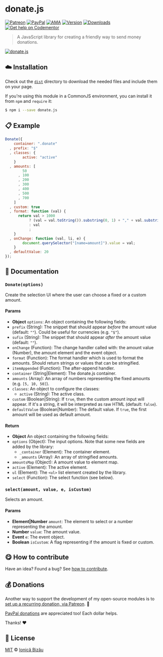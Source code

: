 
# donate.js

 [![Patreon](https://img.shields.io/badge/Support%20me%20on-Patreon-%23e6461a.svg)][paypal-donations] [![PayPal](https://img.shields.io/badge/%24-paypal-f39c12.svg)][paypal-donations] [![AMA](https://img.shields.io/badge/ask%20me-anything-1abc9c.svg)](https://github.com/IonicaBizau/ama) [![Version](https://img.shields.io/npm/v/donate.js.svg)](https://www.npmjs.com/package/donate.js) [![Downloads](https://img.shields.io/npm/dt/donate.js.svg)](https://www.npmjs.com/package/donate.js) [![Get help on Codementor](https://cdn.codementor.io/badges/get_help_github.svg)](https://www.codementor.io/johnnyb?utm_source=github&utm_medium=button&utm_term=johnnyb&utm_campaign=github)

> A JavaScript library for creating a friendly way to send money donations.

[![donate.js](http://i.imgur.com/zd8iezr.jpg)](http://ionicabizau.github.io/donate.js/example)

## :cloud: Installation


Check out the [`dist`](/dist) directory to download the needed files and include them on your page.

If you're using this module in a CommonJS environment, you can install it from `npm` and `require` it:

```sh
$ npm i --save donate.js
```


## :clipboard: Example



```js
Donate({
    container: ".donate"
  , prefix: "$"
  , classes: {
        active: "active"
    }
  , amounts: [
        50
      , 100
      , 200
      , 300
      , 400
      , 500
      , 700
    ]
  , custom: true
  , format: function (val) {
      return val > 1000
           ? (val = val.toString()).substring(0, 1) + "," + val.substring(1)
           : val
           ;
    }
  , onChange: function (val, li, e) {
        document.querySelector("[name=amount]").value = val;
    }
  , defaultValue: 20
});
```

## :memo: Documentation


### `Donate(options)`
Create the selection UI where the user can choose a fixed or a custom amount.

#### Params
- **Object** `options`: An object containing the following fields:
 - `prefix` (String): The snippet that should appear *before* the amount value (default: `""`). Could be useful for currencies (e.g. `"$"`).
 - `sufix` (String): The snippet that should appear *after* the amount value (default: `""`).
 - `onChange` (Function): The change handler called with: the amount value (Number), the amount element and the event object.
 - `format` (Function): The format handler which is used to format the amounts. Should return strings or values that can be stringified.
 - `itemAppended` (Function): The after-append handler.
 - `container` (String|Element): The donate.js container.
 - `amounts` (Array): An array of numbers representing the fixed amounts (e.g. `[5, 10, 50]`).
 - `classes`: An object to configure the classes:
   - `active` (String): The active class.
 - `custom` (Boolean|String): If `true`, then the custom amount input will appear. If it's a string, it will be interpreted as raw HTML (default: `false`).
 - `defaultValue` (Boolean|Number): The default value. If `true`, the first amount will be used as default amount.

#### Return
- **Object** An object containing the following fields:
 - `options` (Object): The input options. Note that some new fields are added by the library:
   - `_container` (Element): The container element.
   - `_amounts` (Array): An array of stringified amounts.
 - `amountsMap` (Object): A amount value to element map.
 - `active` (Element): The active element.
 - `ul` (Element): The `<ul>` list element created by the library.
 - `select` (Function): The select function (see below).

### `select(amount, value, e, isCustom)`
Selects an amount.

#### Params
- **Element|Number** `amount`: The element to select or a number representing the amount.
- **Number** `value`: The amount value.
- **Event** `e`: The event object.
- **Boolean** `isCustom`: A flag representing if the amount is fixed or custom.



## :yum: How to contribute
Have an idea? Found a bug? See [how to contribute][contributing].

## :moneybag: Donations

Another way to support the development of my open-source modules is
to [set up a recurring donation, via Patreon][patreon]. :rocket:

[PayPal donations][paypal-donations] are appreciated too! Each dollar helps.

Thanks! :heart:


## :scroll: License

[MIT][license] © [Ionică Bizău][website]

[patreon]: https://www.patreon.com/ionicabizau
[paypal-donations]: https://www.paypal.com/cgi-bin/webscr?cmd=_s-xclick&hosted_button_id=RVXDDLKKLQRJW
[donate-now]: http://i.imgur.com/6cMbHOC.png

[license]: http://showalicense.com/?fullname=Ionic%C4%83%20Biz%C4%83u%20%3Cbizauionica%40gmail.com%3E%20(http%3A%2F%2Fionicabizau.net)&year=2015#license-mit
[website]: http://ionicabizau.net
[contributing]: /CONTRIBUTING.md
[docs]: /DOCUMENTATION.md
